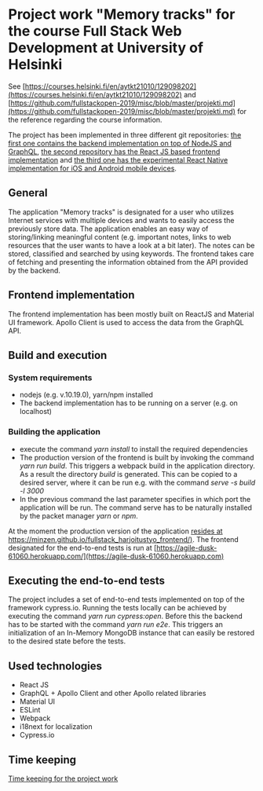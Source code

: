 # Project work "Memory tracks" for the course Full Stack Web Development at University of Helsinki

See [https://courses.helsinki.fi/en/aytkt21010/129098202](https://courses.helsinki.fi/en/aytkt21010/129098202) and [https://github.com/fullstackopen-2019/misc/blob/master/projekti.md](https://github.com/fullstackopen-2019/misc/blob/master/projekti.md) for the reference regarding the course information.

The project has been implemented in three different git repositories: [the first one contains the backend implementation on top of NodeJS and GraphQL](https://github.com/minzen/fullstack_harjoitustyo_backend), [the second repository has the React JS based frontend implementation](https://github.com/minzen/fullstack_harjoitustyo_frontend) and [the third one has the experimental React Native implementation for iOS and Android mobile devices](https://github.com/minzen/fullstackharjoitustyoreactnative).

## General

The application "Memory tracks" is designated for a user who utilizes Internet services with multiple devices and wants to easily access the previously store data. The application enables an easy way of storing/linking meaningful content (e.g. important notes, links to web resources that the user wants to have a look at a bit later). The notes can be stored, classified and searched by using keywords. The frontend takes care of fetching and presenting the information obtained from the API provided by the backend.

## Frontend implementation

The frontend implementation has been mostly built on ReactJS and Material UI framework. Apollo Client is used to access the data from the GraphQL API.

## Build and execution

### System requirements

- nodejs (e.g. v.10.19.0), yarn/npm installed
- The backend implementation has to be running on a server (e.g. on localhost)

### Building the application

- execute the command _yarn install_ to install the required dependencies
- The production version of the frontend is built by invoking the command _yarn run build_. This triggers a webpack build in the application directory. As a result the directory _build_ is generated. This can be copied to a desired server, where it can be run e.g. with the command _serve -s build -l 3000_
- In the previous command the last parameter specifies in which port the application will be run. The command serve has to be naturally installed by the packet manager _yarn_ or _npm_.

At the moment the production version of the application [resides at https://minzen.github.io/fullstack_harjoitustyo_frontend/)](https://minzen.github.io/fullstack_harjoitustyo_frontend/). The frontend designated for the end-to-end tests is run at [https://agile-dusk-61060.herokuapp.com/](https://agile-dusk-61060.herokuapp.com)

## Executing the end-to-end tests

The project includes a set of end-to-end tests implemented on top of the framework cypress.io. Running the tests locally can be achieved by executing the command _yarn run cypress:open_. Before this the backend has to be started with the command _yarn run e2e_. This triggers an initialization of an In-Memory MongoDB instance that can easily be restored to the desired state before the tests.

## Used technologies

- React JS
- GraphQL + Apollo Client and other Apollo related libraries
- Material UI
- ESLint
- Webpack
- i18next for localization
- Cypress.io

## Time keeping

[Time keeping for the project work](https://github.com/minzen/fullstack_harjoitustyo_backend/blob/master/tyokirjanpito.md)
